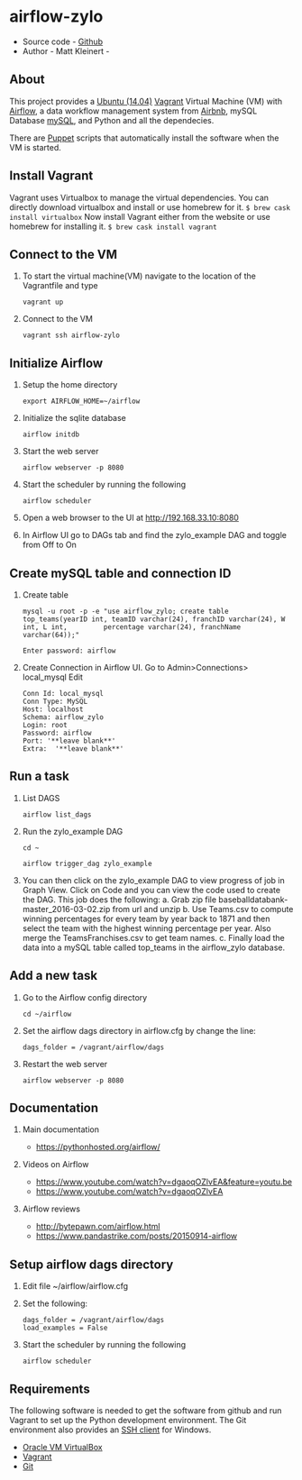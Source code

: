 # airflow-zylo

* Source code - [Github][10]
* Author - Matt Kleinert - 

[10]: https://github.com/mkleinert/airflow_zylo.git

## About

This project provides a [Ubuntu (14.04)][20] [Vagrant][30] Virtual Machine (VM) with [Airflow][40], a data workflow management system from [Airbnb][50], mySQL Database [mySQL][70], and Python and all the dependecies.

[20]: http://releases.ubuntu.com/14.04/
[30]: http://www.vagrantup.com/
[40]: https://github.com/airbnb/airflow
[50]: http://nerds.airbnb.com/airflow/
[70]: http://www.mysql.com/

There are [Puppet][60] scripts that automatically install the software when the VM is started.

[60]: http://puppetlabs.com/

## Install Vagrant
Vagrant uses Virtualbox to manage the virtual dependencies. You can directly download virtualbox and install or use homebrew for it.
    ```
    $ brew cask install virtualbox
    ```
Now install Vagrant either from the website or use homebrew for installing it.
    ```
    $ brew cask install vagrant
    ```

## Connect to the VM

1. To start the virtual machine(VM) navigate to the location of the Vagrantfile and type

    ```
    vagrant up
    ```

2. Connect to the VM

    ```
    vagrant ssh airflow-zylo
    ```

## Initialize Airflow

1. Setup the home directory

    ```
    export AIRFLOW_HOME=~/airflow
    ```

2. Initialize the sqlite database

    ```
    airflow initdb
    ```

3. Start the web server

    ```
    airflow webserver -p 8080
    ```
4. Start the scheduler by running the following

    ```
    airflow scheduler
    ```

5. Open a web browser to the UI at http://192.168.33.10:8080

6. In Airflow UI go to DAGs tab and find the zylo_example DAG and toggle from Off to On
    
## Create mySQL table and connection ID

1. Create table
    ```
    mysql -u root -p -e "use airflow_zylo; create table top_teams(yearID int, teamID varchar(24), franchID varchar(24), W int, L int,         percentage varchar(24), franchName varchar(64));"

    Enter password: airflow
    ```
2. Create Connection in Airflow UI.  Go to Admin>Connections> local_mysql Edit
    ```
    Conn Id: local_mysql 
    Conn Type: MySQL 
    Host: localhost 
    Schema: airflow_zylo 
    Login: root 
    Password: airflow 
    Port: '**leave blank**' 
    Extra:  '**leave blank**' 
    ```

## Run a task

1. List DAGS

    ```
    airflow list_dags
    ```
2. Run the zylo_example DAG
    ```
    cd ~
    ```

    ```
    airflow trigger_dag zylo_example
    ```
3.  You can then click on the zylo_example DAG to view progress of job in Graph View.  Click on Code and you can view
    the code used to create the DAG.  This job does the following:
    a. Grab zip file baseballdatabank-master_2016-03-02.zip from url and unzip
    b. Use Teams.csv to compute winning percentages for every team by year back to 1871 and then select the team with the highest
       winning percentage per year.  Also merge the TeamsFranchises.csv to get team names.
    c. Finally load the data into a mySQL table called top_teams in the airflow_zylo database.
    
## Add a new task

1. Go to the Airflow config directory

    ```
    cd ~/airflow
    ```

2. Set the airflow dags directory in airflow.cfg by change the line:

    ```
    dags_folder = /vagrant/airflow/dags
    ```

3. Restart the web server

    ```
    airflow webserver -p 8080
    ```

## Documentation

1. Main documentation

    * https://pythonhosted.org/airflow/

2. Videos on Airflow

    * https://www.youtube.com/watch?v=dgaoqOZlvEA&feature=youtu.be
    * https://www.youtube.com/watch?v=dgaoqOZlvEA

3. Airflow reviews

    * http://bytepawn.com/airflow.html
    * https://www.pandastrike.com/posts/20150914-airflow


## Setup airflow dags directory

1. Edit file ~/airflow/airflow.cfg

2. Set the following:

    ```
    dags_folder = /vagrant/airflow/dags
    load_examples = False
    ```

3. Start the scheduler by running the following

    ```
    airflow scheduler
    ```

## Requirements

The following software is needed to get the software from github and run
Vagrant to set up the Python development environment. The Git environment
also provides an [SSH  client][200] for Windows.

* [Oracle VM VirtualBox][210]
* [Vagrant][220]
* [Git][230]

[200]: http://en.wikipedia.org/wiki/Secure_Shell
[210]: https://www.virtualbox.org/
[220]: http://vagrantup.com/
[230]: http://git-scm.com/
